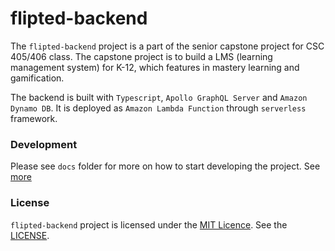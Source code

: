 # flipted-backend

The `flipted-backend` project is a part of the senior capstone project for CSC 405/406 class. The capstone project is to build a LMS (learning management system) for K-12, which features in mastery learning and gamification.

The backend is built with `Typescript`, `Apollo GraphQL Server` and `Amazon Dynamo DB`. It is deployed as `Amazon Lambda Function` through `serverless` framework.

### Development

Please see `docs` folder for more on how to start developing the project. See [more](https://zzheng07.gitbook.io/flipted-backend/how-to-guide/getting_started)


### License

`flipted-backend` project is licensed under the [MIT Licence](https://opensource.org/licenses/mit-license.php). See the [LICENSE](LICENSE).
